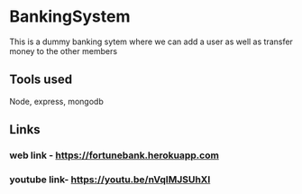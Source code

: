# BankingSystem
This is a dummy banking sytem where we can add a user as well as transfer money to the other members
## Tools used
Node, express, mongodb
## Links
### web link - https://fortunebank.herokuapp.com
### youtube link- https://youtu.be/nVqIMJSUhXI
